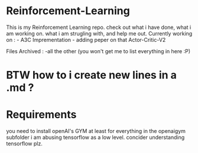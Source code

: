 # Reinforcement-Learning
This is my Reinforcement Learning repo. check out what i have done, what i am working on. what i am strugling with, and help me out.
Currently working on :
    - A3C Imprementation
    - adding peper on that Actor-Critic-V2
    
Files Archived :
    -all the other (you won't get me to list everything in here :P)


# BTW how to i create new lines in a .md ?

# Requirements

you need to install openAI's GYM at least for everything in the openaigym subfolder
i am abusing tensorflow as a low level. concider understanding tensorflow plz.

